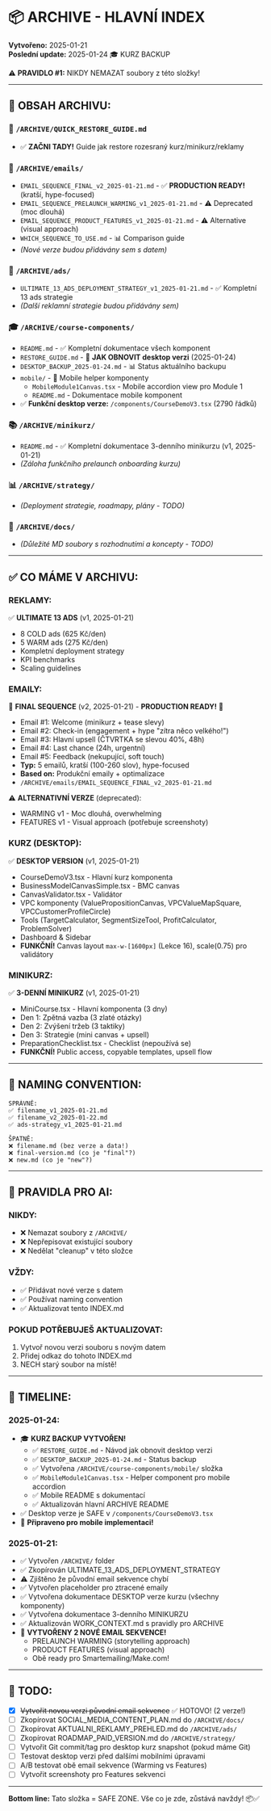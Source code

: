 # 📦 ARCHIVE - HLAVNÍ INDEX

**Vytvořeno:** 2025-01-21  
**Poslední update:** 2025-01-24 🎓 KURZ BACKUP

⚠️ **PRAVIDLO #1:** NIKDY NEMAZAT soubory z této složky!

---

## 📁 OBSAH ARCHIVU:

### **🚨 `/ARCHIVE/QUICK_RESTORE_GUIDE.md`**
- ✅ **ZAČNI TADY!** Guide jak restore rozesraný kurz/minikurz/reklamy

### **📧 `/ARCHIVE/emails/`**
- `EMAIL_SEQUENCE_FINAL_v2_2025-01-21.md` - ✅ **PRODUCTION READY!** (kratší, hype-focused)
- `EMAIL_SEQUENCE_PRELAUNCH_WARMING_v1_2025-01-21.md` - ⚠️ Deprecated (moc dlouhá)
- `EMAIL_SEQUENCE_PRODUCT_FEATURES_v1_2025-01-21.md` - ⚠️ Alternative (visual approach)
- `WHICH_SEQUENCE_TO_USE.md` - 📊 Comparison guide
- *(Nové verze budou přidávány sem s datem)*

### **🎯 `/ARCHIVE/ads/`**
- `ULTIMATE_13_ADS_DEPLOYMENT_STRATEGY_v1_2025-01-21.md` - ✅ Kompletní 13 ads strategie
- *(Další reklamní strategie budou přidávány sem)*

### **🎓 `/ARCHIVE/course-components/`**
- `README.md` - ✅ Kompletní dokumentace všech komponent
- `RESTORE_GUIDE.md` - 🚨 **JAK OBNOVIT desktop verzi** (2025-01-24)
- `DESKTOP_BACKUP_2025-01-24.md` - 📊 Status aktuálního backupu
- `mobile/` - 📱 Mobile helper komponenty
  - `MobileModule1Canvas.tsx` - Mobile accordion view pro Module 1
  - `README.md` - Dokumentace mobile komponent
- ✅ **Funkční desktop verze:** `/components/CourseDemoV3.tsx` (2790 řádků)

### **📚 `/ARCHIVE/minikurz/`**
- `README.md` - ✅ Kompletní dokumentace 3-denního minikurzu (v1, 2025-01-21)
- *(Záloha funkčního prelaunch onboarding kurzu)*

### **📊 `/ARCHIVE/strategy/`**
- *(Deployment strategie, roadmapy, plány - TODO)*

### **🔧 `/ARCHIVE/docs/`**
- *(Důležité MD soubory s rozhodnutími a koncepty - TODO)*

---

## ✅ CO MÁME V ARCHIVU:

### **REKLAMY:**
✅ **ULTIMATE 13 ADS** (v1, 2025-01-21)
   - 8 COLD ads (625 Kč/den)
   - 5 WARM ads (275 Kč/den)
   - Kompletní deployment strategy
   - KPI benchmarks
   - Scaling guidelines

### **EMAILY:**
🚀 **FINAL SEQUENCE** (v2, 2025-01-21) - **PRODUCTION READY!** 🎉
   - Email #1: Welcome (minikurz + tease slevy)
   - Email #2: Check-in (engagement + hype "zítra něco velkého!")
   - Email #3: Hlavní upsell (ČTVRTKA se slevou 40%, 48h)
   - Email #4: Last chance (24h, urgentní)
   - Email #5: Feedback (nekupující, soft touch)
   - **Typ:** 5 emailů, kratší (100-260 slov), hype-focused
   - **Based on:** Produkční emaily + optimalizace
   - `/ARCHIVE/emails/EMAIL_SEQUENCE_FINAL_v2_2025-01-21.md`

⚠️ **ALTERNATIVNÍ VERZE** (deprecated):
   - WARMING v1 - Moc dlouhá, overwhelming
   - FEATURES v1 - Visual approach (potřebuje screenshoty)

### **KURZ (DESKTOP):**
✅ **DESKTOP VERSION** (v1, 2025-01-21)
   - CourseDemoV3.tsx - Hlavní kurz komponenta
   - BusinessModelCanvasSimple.tsx - BMC canvas
   - CanvasValidator.tsx - Validátor
   - VPC komponenty (ValuePropositionCanvas, VPCValueMapSquare, VPCCustomerProfileCircle)
   - Tools (TargetCalculator, SegmentSizeTool, ProfitCalculator, ProblemSolver)
   - Dashboard & Sidebar
   - **FUNKČNÍ!** Canvas layout `max-w-[1600px]` (Lekce 16), scale(0.75) pro validátory

### **MINIKURZ:**
✅ **3-DENNÍ MINIKURZ** (v1, 2025-01-21)
   - MiniCourse.tsx - Hlavní komponenta (3 dny)
   - Den 1: Zpětná vazba (3 zlaté otázky)
   - Den 2: Zvýšení tržeb (3 taktiky)
   - Den 3: Strategie (mini canvas + upsell)
   - PreparationChecklist.tsx - Checklist (nepoužívá se)
   - **FUNKČNÍ!** Public access, copyable templates, upsell flow

---

## 📝 NAMING CONVENTION:

```
SPRÁVNĚ:
✅ filename_v1_2025-01-21.md
✅ filename_v2_2025-01-22.md
✅ ads-strategy_v1_2025-01-21.md

ŠPATNĚ:
❌ filename.md (bez verze a data!)
❌ final-version.md (co je "final"?)
❌ new.md (co je "new"?)
```

---

## 🚨 PRAVIDLA PRO AI:

### **NIKDY:**
- ❌ Nemazat soubory z `/ARCHIVE/`
- ❌ Nepřepisovat existující soubory
- ❌ Nedělat "cleanup" v této složce

### **VŽDY:**
- ✅ Přidávat nové verze s datem
- ✅ Používat naming convention
- ✅ Aktualizovat tento INDEX.md

### **POKUD POTŘEBUJEŠ AKTUALIZOVAT:**
1. Vytvoř novou verzi souboru s novým datem
2. Přidej odkaz do tohoto INDEX.md
3. NECH starý soubor na místě!

---

## 📅 TIMELINE:

### **2025-01-24:**
- 🎓 **KURZ BACKUP VYTVOŘEN!**
  - ✅ `RESTORE_GUIDE.md` - Návod jak obnovit desktop verzi
  - ✅ `DESKTOP_BACKUP_2025-01-24.md` - Status backup
  - ✅ Vytvořena `/ARCHIVE/course-components/mobile/` složka
  - ✅ `MobileModule1Canvas.tsx` - Helper component pro mobile accordion
  - ✅ Mobile README s dokumentací
  - ✅ Aktualizován hlavní ARCHIVE README
- ✅ Desktop verze je SAFE v `/components/CourseDemoV3.tsx`
- 🎯 **Připraveno pro mobile implementaci!**

### **2025-01-21:**
- ✅ Vytvořen `/ARCHIVE/` folder
- ✅ Zkopírován ULTIMATE_13_ADS_DEPLOYMENT_STRATEGY
- ⚠️ Zjištěno že původní email sekvence chybí
- ✅ Vytvořen placeholder pro ztracené emaily
- ✅ Vytvořena dokumentace DESKTOP verze kurzu (všechny komponenty)
- ✅ Vytvořena dokumentace 3-denního MINIKURZU
- ✅ Aktualizován WORK_CONTEXT.md s pravidly pro ARCHIVE
- 🎉 **VYTVOŘENY 2 NOVÉ EMAIL SEKVENCE!**
  - PRELAUNCH WARMING (storytelling approach)
  - PRODUCT FEATURES (visual approach)
  - Obě ready pro Smartemailing/Make.com!

---

## 🎯 TODO:

- [x] ~~Vytvořit novou verzi původní email sekvence~~ ✅ HOTOVO! (2 verze!)
- [ ] Zkopírovat SOCIAL_MEDIA_CONTENT_PLAN.md do `/ARCHIVE/docs/`
- [ ] Zkopírovat AKTUALNI_REKLAMY_PREHLED.md do `/ARCHIVE/ads/`
- [ ] Zkopírovat ROADMAP_PAID_VERSION.md do `/ARCHIVE/strategy/`
- [ ] Vytvořit Git commit/tag pro desktop kurz snapshot (pokud máme Git)
- [ ] Testovat desktop verzi před dalšími mobilními úpravami
- [ ] A/B testovat obě email sekvence (Warming vs Features)
- [ ] Vytvořit screenshoty pro Features sekvenci

---

**Bottom line:** Tato složka = SAFE ZONE. Vše co je zde, zůstává navždy! 📦✅
